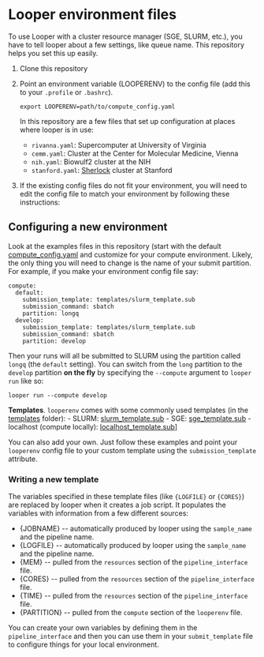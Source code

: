 # Looper environment files

To use Looper with a cluster resource manager (SGE, SLURM, etc.), you have to tell looper about a few settings, like queue name. This repository helps you set this up easily.

1. Clone this repository
2. Point an environment variable (LOOPERENV) to the config file (add this to your `.profile` or `.bashrc`).

	```
	export LOOPERENV=path/to/compute_config.yaml
	```

	In this repository are a few files that set up configuration at places where looper is in use:
	 * `rivanna.yaml`: Supercomputer at University of Virginia
	 * `cemm.yaml`: Cluster at the Center for Molecular Medicine, Vienna
	 * `nih.yaml`: Biowulf2 cluster at the NIH
	 * `stanford.yaml`: [Sherlock](http://sherlock.stanford.edu/mediawiki/index.php/Current_policies) cluster at Stanford


3. If the existing config files do not fit your environment, you will need to edit the config file to match your environment by following these instructions:

## Configuring a new environment

Look at the examples files in this repository (start with the default [compute_config.yaml](compute_config.yaml) and customize for your compute environment. Likely, the only thing you will need to change is the name of your submit partition. For example, if you make your environment config file say:

```
compute:
  default:
    submission_template: templates/slurm_template.sub
    submission_command: sbatch
    partition: longq
  develop:
    submission_template: templates/slurm_template.sub
    submission_command: sbatch
    partition: develop
  ```

Then your runs will all be submitted to SLURM using the partition called `longq` (the `default` setting). You can switch from the `long` partition to the `develop` partition __on the fly__ by specifying the `--compute` argument to `looper run` like so:

```
looper run --compute develop
```

**Templates**. `looperenv` comes with some commonly used templates (in the [templates](/templates) folder):
	- SLURM: [slurm_template.sub](/templates/slurm_template.sub)
	- SGE: [sge_template.sub](/templates/sge_template.sub)
	- localhost (compute locally): [localhost_template.sub](/tempaltes/localhost_template.sub)]

You can also add your own. Just follow these examples and point your `looperenv` config file to your custom template using the `submission_template` attribute.

### Writing a new template

The variables specified in these template files (like `{LOGFILE}` or `{CORES}`) are replaced by looper when it creates a job script. It populates the variables with information from a few different sources:

- {JOBNAME} -- automatically produced by looper using the `sample_name` and the pipeline name.
- {LOGFILE} -- automatically produced by looper using the `sample_name` and the pipeline name.
- {MEM} -- pulled from the `resources` section of the `pipeline_interface` file.
- {CORES} -- pulled from the `resources` section of the `pipeline_interface` file.
- {TIME} -- pulled from the `resources` section of the `pipeline_interface` file.
- {PARTITION} -- pulled from the `compute` section of the `looperenv` file.

You can create your own variables by defining them in the `pipeline_interface` and then you can use them in your `submit_template` file to configure things for your local environment.

